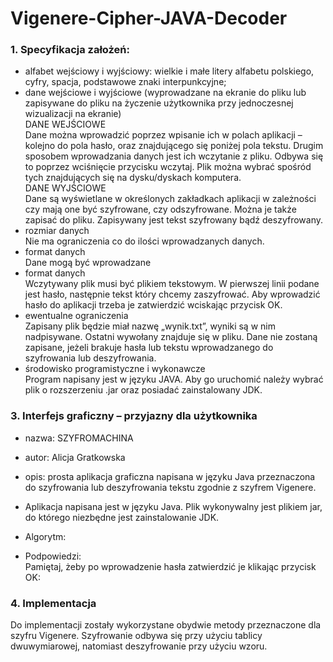 # Vigenere-Cipher-JAVA-Decoder
### 1. Specyfikacja założeń:
*	alfabet wejściowy i wyjściowy: wielkie i małe litery alfabetu polskiego,
cyfry, spacja, podstawowe znaki interpunkcyjne;
*	dane wejściowe i wyjściowe (wyprowadzane na ekranie do pliku lub zapisywane do pliku na życzenie użytkownika przy jednoczesnej wizualizacji na ekranie)\
DANE WEJŚCIOWE\
Dane można wprowadzić poprzez wpisanie ich w polach aplikacji – kolejno do pola hasło, oraz znajdującego się poniżej pola tekstu.
Drugim sposobem wprowadzania danych jest ich wczytanie z pliku. Odbywa się to poprzez wciśnięcie przycisku wczytaj. Plik można wybrać spośród tych znajdujących się na dysku/dyskach komputera.\
DANE WYJŚCIOWE\
Dane są wyświetlane w określonych zakładkach aplikacji w zależności czy mają one być szyfrowane, czy odszyfrowane.
Można je także zapisać do pliku. Zapisywany jest tekst szyfrowany bądź deszyfrowany.
*	rozmiar danych\
Nie ma ograniczenia co do ilości wprowadzanych danych.
*	format danych\
Dane mogą być wprowadzane
*	format danych\
Wczytywany plik musi być plikiem tekstowym. W pierwszej linii podane jest hasło, następnie tekst który chcemy zaszyfrować.
Aby wprowadzić hasło do aplikacji trzeba je zatwierdzić wciskając przycisk OK. 
*	ewentualne ograniczenia\
Zapisany plik będzie miał nazwę „wynik.txt”, wyniki są w nim nadpisywane. Ostatni wywołany znajduje się w pliku. Dane nie zostaną zapisane, jeżeli brakuje hasła lub tekstu wprowadzanego do szyfrowania lub deszyfrowania.
*	środowisko programistyczne i wykonawcze\
Program napisany jest w języku JAVA. Aby go uruchomić należy wybrać plik o rozszerzeniu .jar oraz posiadać zainstalowany JDK.
### 3. Interfejs graficzny – przyjazny dla użytkownika
*	nazwa: SZYFROMACHINA
*	autor: Alicja Gratkowska
*	opis: prosta aplikacja graficzna napisana w języku Java przeznaczona do szyfrowania lub deszyfrowania tekstu zgodnie z szyfrem Vigenere.
*	Aplikacja napisana jest w języku Java. Plik wykonywalny jest plikiem jar, do którego niezbędne jest zainstalowanie JDK.
*	Algorytm:

*	Podpowiedzi:\
Pamiętaj, żeby po wprowadzenie hasła zatwierdzić je klikając przycisk OK:
### 4. Implementacja
Do implementacji zostały wykorzystane obydwie metody przeznaczone dla szyfru Vigenere. Szyfrowanie odbywa się przy użyciu tablicy dwuwymiarowej, natomiast deszyfrowanie przy użyciu wzoru.

